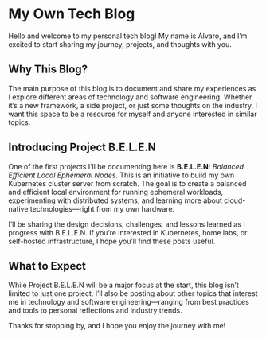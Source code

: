 # My Own Tech Blog


Hello and welcome to my personal tech blog! My name is Álvaro, and I’m excited to start sharing my journey, projects, and thoughts with you.

## Why This Blog?

The main purpose of this blog is to document and share my experiences as I explore different areas of technology and software engineering. Whether it’s a new framework, a side project, or just some thoughts on the industry, I want this space to be a resource for myself and anyone interested in similar topics.

## Introducing Project B.E.L.E.N

One of the first projects I’ll be documenting here is **B.E.L.E.N**: _Balanced Efficient Local Ephemeral Nodes_. This is an initiative to build my own Kubernetes cluster server from scratch. The goal is to create a balanced and efficient local environment for running ephemeral workloads, experimenting with distributed systems, and learning more about cloud-native technologies—right from my own hardware.

I’ll be sharing the design decisions, challenges, and lessons learned as I progress with B.E.L.E.N. If you’re interested in Kubernetes, home labs, or self-hosted infrastructure, I hope you’ll find these posts useful.

## What to Expect

While Project B.E.L.E.N will be a major focus at the start, this blog isn’t limited to just one project. I’ll also be posting about other topics that interest me in technology and software engineering—ranging from best practices and tools to personal reflections and industry trends.

Thanks for stopping by, and I hope you enjoy the journey with me!

